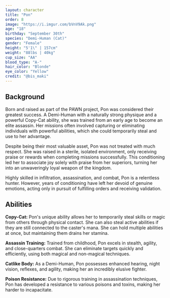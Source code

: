 ```yaml
---
layout: character
title: "Pon"
order: 8
image: "https://i.imgur.com/bVnV9Ak.png"
age: "18"
birthday: "September 30th"
species: "Demi-Human (Cat)"
gender: "Female"
height: "5'1\" | 157cm"
weight: "88lbs | 40kg"
cup_size: "AA"
blood_type: "A-"
hair_color: "Blonde"
eye_color: "Yellow"
credit: "@bis_maki"
---
```


## Background

Born and raised as part of the PAWN project, Pon was considered their greatest success. A Demi-Human with a naturally strong physique and a powerful Copy-Cat ability, she was trained from an early age to become an elite assassin. Her missions often involved capturing or eliminating individuals with powerful abilities, which she could temporarily steal and use to her advantage.

Despite being their most valuable asset, Pon was not treated with much respect. She was raised in a sterile, isolated environment, only receiving praise or rewards when completing missions successfully. This conditioning led her to associate joy solely with praise from her superiors, turning her into an unwaveringly loyal weapon of the kingdom.

Highly skilled in infiltration, assassination, and combat, Pon is a relentless hunter. However, years of conditioning have left her devoid of genuine emotions, acting only in pursuit of fulfilling orders and receiving validation.

## Abilities

**Copy-Cat:** Pon's unique ability allows her to temporarily steal skills or magic from others through physical contact. She can also steal active abilities if they are still connected to the caster's mana. She can hold multiple abilities at once, but maintaining them drains her stamina.

**Assassin Training:** Trained from childhood, Pon excels in stealth, agility, and close-quarters combat. She can eliminate targets quickly and efficiently, using both magical and non-magical techniques.

**Catlike Body:** As a Demi-Human, Pon possesses enhanced hearing, night vision, reflexes, and agility, making her an incredibly elusive fighter.

**Poison Resistance:** Due to rigorous training in assassination techniques, Pon has developed a resistance to various poisons and toxins, making her harder to incapacitate.

